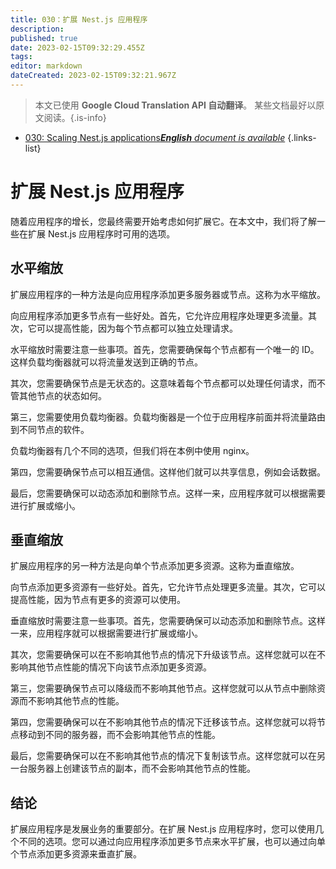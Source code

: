 ```yaml
---
title: 030：扩展 Nest.js 应用程序
description: 
published: true
date: 2023-02-15T09:32:29.455Z
tags: 
editor: markdown
dateCreated: 2023-02-15T09:32:21.967Z
---
```


> 本文已使用 **Google Cloud Translation API 自动翻译**。
某些文档最好以原文阅读。{.is-info}



- [030: Scaling Nest.js applications***English** document is available*](/en/Knowledge-base/Nest-js/Learning/030-scaling-nest-js-applications)
{.links-list}


# 扩展 Nest.js 应用程序

随着应用程序的增长，您最终需要开始考虑如何扩展它。在本文中，我们将了解一些在扩展 Nest.js 应用程序时可用的选项。

## 水平缩放

扩展应用程序的一种方法是向应用程序添加更多服务器或节点。这称为水平缩放。

向应用程序添加更多节点有一些好处。首先，它允许应用程序处理更多流量。其次，它可以提高性能，因为每个节点都可以独立处理请求。

水平缩放时需要注意一些事项。首先，您需要确保每个节点都有一个唯一的 ID。这样负载均衡器就可以将流量发送到正确的节点。

其次，您需要确保节点是无状态的。这意味着每个节点都可以处理任何请求，而不管其他节点的状态如何。

第三，您需要使用负载均衡器。负载均衡器是一个位于应用程序前面并将流量路由到不同节点的软件。

负载均衡器有几个不同的选项，但我们将在本例中使用 nginx。

第四，您需要确保节点可以相互通信。这样他们就可以共享信息，例如会话数据。

最后，您需要确保可以动态添加和删除节点。这样一来，应用程序就可以根据需要进行扩展或缩小。

## 垂直缩放

扩展应用程序的另一种方法是向单个节点添加更多资源。这称为垂直缩放。

向节点添加更多资源有一些好处。首先，它允许节点处理更多流量。其次，它可以提高性能，因为节点有更多的资源可以使用。

垂直缩放时需要注意一些事项。首先，您需要确保可以动态添加和删除节点。这样一来，应用程序就可以根据需要进行扩展或缩小。

其次，您需要确保可以在不影响其他节点的情况下升级该节点。这样您就可以在不影响其他节点性能的情况下向该节点添加更多资源。

第三，您需要确保节点可以降级而不影响其他节点。这样您就可以从节点中删除资源而不影响其他节点的性能。

第四，您需要确保可以在不影响其他节点的情况下迁移该节点。这样您就可以将节点移动到不同的服务器，而不会影响其他节点的性能。

最后，您需要确保可以在不影响其他节点的情况下复制该节点。这样您就可以在另一台服务器上创建该节点的副本，而不会影响其他节点的性能。

## 结论

扩展应用程序是发展业务的重要部分。在扩展 Nest.js 应用程序时，您可以使用几个不同的选项。您可以通过向应用程序添加更多节点来水平扩展，也可以通过向单个节点添加更多资源来垂直扩展。